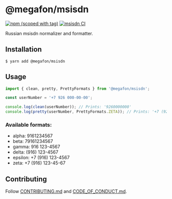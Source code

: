 # @megafon/msisdn

[![npm (scoped with tag)](https://img.shields.io/npm/v/@megafon/msisdn/latest?label=%40megafon%2Fmsisdn)](https://www.npmjs.com/package/@megafon/msisdn/v/latest) 
[![msisdn CI](https://github.com/MegafonWebLab/msisdn/actions/workflows/auto-publish.yaml/badge.svg)](https://github.com/MegafonWebLab/msisdn/actions/workflows/auto-publish.yaml)

Russian msisdn normalizer and formatter.

## Installation

```
$ yarn add @megafon/msisdn
```

## Usage

```typescript
import { clean, pretty, PrettyFormats } from '@megafon/msisdn';

const userNumber = '+7 926 000-00-00';

console.log(clean(userNumber)); // Prints: '9260000000'
console.log(pretty(userNumber, PrettyFormats.ZETA)); // Prints: '+7 (926) 000-00-00'
```

### Available formats:

* alpha: 9161234567
* beta: 79161234567
* gamma: 916 123-4567
* delta: (916) 123-4567
* epsilon: +7 (916) 123-4567
* zeta: +7 (916) 123-45-67

## Contributing

Follow [CONTRIBUTING.md](CONTRIBUTING.md) and [CODE_OF_CONDUCT.md](CODE_OF_CONDUCT.md).
